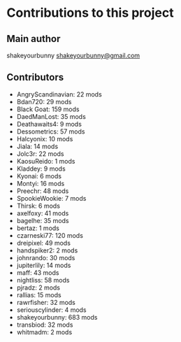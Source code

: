 Contributions to this project
=============================

Main author
----------
shakeyourbunny <shakeyourbunny@gmail.com>

Contributors
------------
- AngryScandinavian: 22 mods
- Bdan720: 29 mods
- Black Goat: 159 mods
- DaedManLost: 35 mods
- Deathawaits4: 9 mods
- Dessometrics: 57 mods
- Halcyonix: 10 mods
- Jiala: 14 mods
- Jolc3r: 22 mods
- KaosuReido: 1 mods
- Kladdey: 9 mods
- Kyonai: 6 mods
- Montyi: 16 mods
- Preechr: 48 mods
- SpookieWookie: 7 mods
- Thirsk: 6 mods
- axelfoxy: 41 mods
- bagelhe: 35 mods
- bertaz: 1 mods
- czarneski77: 120 mods
- dreipixel: 49 mods
- handspiker2: 2 mods
- johnrando: 30 mods
- jupiterlily: 14 mods
- maff: 43 mods
- nightliss: 58 mods
- pjradz: 2 mods
- rallias: 15 mods
- rawrfisher: 32 mods
- seriouscylinder: 4 mods
- shakeyourbunny: 683 mods
- transbiod: 32 mods
- whitmadm: 2 mods
